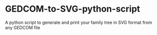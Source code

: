 # GEDCOM-to-SVG-python-script
A python script to generate and print your family tree in SVG format from any GEDCOM file
